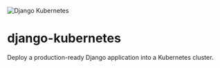 ![Django Kubernetes](https://postimg.cc/8JwLVMQq)


# django-kubernetes
Deploy a production-ready Django application into a Kubernetes cluster.

